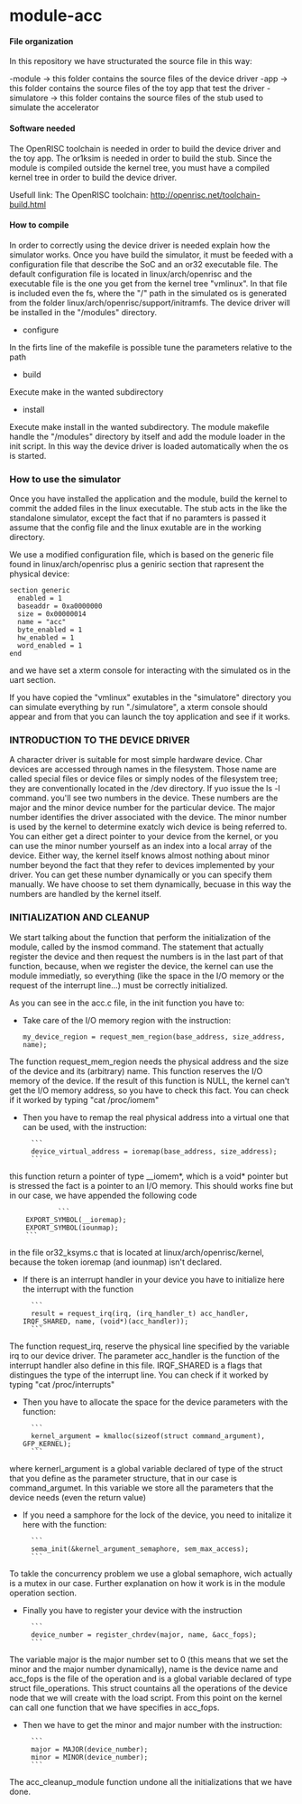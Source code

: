 module-acc
==========

#### File organization ####

In this repository we have structurated the source file in this way:

 -module -> this folder contains the source files of the device driver
 -app -> this folder contains the source files of the toy app that test the driver
 -simulatore -> this folder contains the source files of the stub used to simulate the accelerator



#### Software needed ####

The OpenRISC toolchain is needed in order to build the device driver and the toy app.
The or1ksim is needed in order to build the stub.
Since the module is compiled outside the kernel tree, you must have a compiled kernel tree in order to build the device driver.

Usefull link:
The OpenRISC toolchain: http://openrisc.net/toolchain-build.html


#### How to compile ####

In order to correctly using the device driver is needed explain how the simulator works. Once you have build the simulator, it must be feeded with a configuration file that describe the SoC and an or32 executable file.
The default configuration file is located in linux/arch/openrisc and the executable file is the one you get from the kernel tree "vmlinux".
In that file is included even the fs, where the "/" path in the simulated os is generated from the folder linux/arch/openrisc/support/initramfs.
The device driver will be installed in the "/modules" directory.

- configure

In the firts line of the makefile is possible tune the parameters relative to the path

- build

Execute make in the wanted subdirectory

- install

Execute make install in the wanted subdirectory.
The module makefile handle the "/modules" directory by itself and add the module loader in the init script. In this way the device driver is loaded automatically when the os is started.



### How to use the simulator ###

Once you have installed the application and the module, build the kernel to commit the added files in the linux executable. The stub acts in the like the standalone simulator, except the fact that if no paramters is passed it assume that the config file and the linux exutable are in the working directory.

We use a modified configuration file, which is based on the generic file found in linux/arch/openrisc plus a geniric section that rapresent the physical device:

```
section generic
  enabled = 1
  baseaddr = 0xa0000000
  size = 0x00000014
  name = "acc"
  byte_enabled = 1
  hw_enabled = 1
  word_enabled = 1 
end
```

and we have set a xterm console for interacting with the simulated os in the uart section.

If you have copied the "vmlinux" exutables in the "simulatore" directory you can simulate everything by run "./simulatore", a xterm console should appear and from that you can launch the toy application and see if it works.



### INTRODUCTION TO THE DEVICE DRIVER ###

A character driver is suitable for most simple hardware device. Char devices are accessed through names in the filesystem. Those name are called special files or device files or simply nodes of the filesystem tree; they are conventionally located in the /dev directory. If yuo issue the ls -l command. you'll see two numbers in the device. These numbers are the major and the minor device number for the particular device. The major number identifies the driver associated with the device. The minor number is used by the kernel to determine exatcly wich device is being referred to. You can either get a direct pointer to your device from the kernel, or you can use the minor number yourself as an index into a local array of the device. Either way, the kernel itself knows almost nothing about minor number beyond the fact that they refer to devices implemented by your driver. 
You can get these number dynamically or you can specify them manually. We have choose to set them dynamically, becuase in this way the numbers are handled by the kernel itself.


### INITIALIZATION AND CLEANUP ###
We start talking about the function that perform the initialization of the module, called by the insmod command. The statement that actually register the device and then request the numbers is in the last part of that function, because, when we register the device, the kernel can use the module immediatly, so everything (like the space in the I/O memory or the request of the interrupt line...) must be correctly initialized.

As you can see in the acc.c file, in the init function you have to:

* Take care of the I/O memory region with the instruction:

	```
	my_device_region = request_mem_region(base_address, size_address, name);
	```
	
The function request_mem_region needs the physical address and the size of the device and its (arbitrary) name. This function reserves the I/O memory of the device. If the result of this function is NULL, the kernel can't get the I/O memory address, so you have to check this fact.
You can check if it worked by typing "cat /proc/iomem"
	   
* Then you have to remap the real physical address into a virtual one that can be used, with the instruction:

		```
		device_virtual_address = ioremap(base_address, size_address);
		```
		
this function return a pointer of type __iomem*, which is a void* pointer but is stressed the fact is a pointer to an I/O memory. This should works fine but in our case, we have appended the following code 

                ```
		EXPORT_SYMBOL(__ioremap);
		EXPORT_SYMBOL(iounmap);
		```
		
in the file or32_ksyms.c that is located at linux/arch/openrisc/kernel, because the token ioremap (and iounmap) isn't declared.
	   
* If there is an interrupt handler in your device you have to initialize here the interrupt with the function

		```
		result = request_irq(irq, (irq_handler_t) acc_handler, IRQF_SHARED, name, (void*)(acc_handler));
		```
		
The function request_irq, reserve the physical line specified by the variable irq to our device driver. The parameter 		   acc_handler is the function of the interrupt handler also define in this file. IRQF_SHARED is a flags that distingues the 		   type of the interrupt line.
You can check if it worked by typing "cat /proc/interrupts"
	   
* Then you have to allocate the space for the device parameters with the function:

		```
		kernel_argument = kmalloc(sizeof(struct command_argument), GFP_KERNEL);
		```
		
where kernerl_argument is a global variable declared of type of the struct that you define as the parameter structure, that in our case is command_argumet. In this variable we store all the parameters that the device needs (even the return value)
	   
* If you need a samphore for the lock of the device, you need to initalize it here with the function:

		```
		sema_init(&kernel_argument_semaphore, sem_max_access);
		```
		
To takle the concurrency problem we use a global semaphore, wich actually is a mutex in our case. Further explanation on how it work is in the module operation section.
	   
* Finally you have to register your device with the instruction 

		```
		device_number = register_chrdev(major, name, &acc_fops);
		```
		
The variable major is the major number set to 0 (this means that we set the minor and the major number dynamically), name is 	   the device name and acc_fops is the file of the operation and is a global variable declared of type struct file_operations. 		   This struct countains all the operations of the device node that we will create with the load script.
From this point on the kernel can call one function that we have specifies in acc_fops.
* Then we have to get the minor and major number with the instruction:

		```
		major = MAJOR(device_number);
		minor = MINOR(device_number);
		```
		
The acc_cleanup_module function undone all the initializations that we have done.
